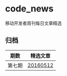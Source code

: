 # code_news

移动开发者周刊每日文章精选

## 归档
|	期数		|	精选文章	|
|--------|------|
| 第七期	|	[20160512](20160512.md) 	|